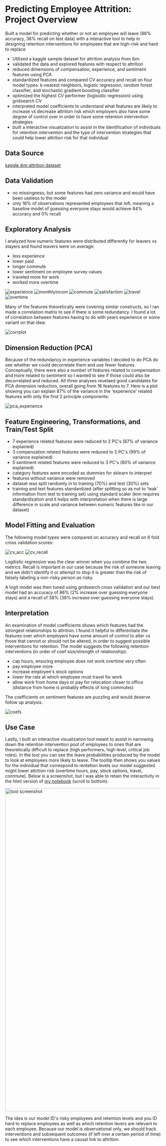 # Predicting Employee Attrition: Project Overview

Built a model for predicting whether or not an employee will leave (86% accuracy, 38% recall on test data) with a interactive tool to help in designing retention interventions for employees that are high-risk and hard to replace
- Utilized a kaggle sample dataset for attrition analysis from ibm
- validated the data and explored features with respect to attrition
- reduced dimensions of compensation, experience, and sentiment features using PCA
- standardized features and compared CV accuracy and recall on four model types: k-nearest neighbors, logistic regression, random forest classifier, and stochastic gradient boosting classifier
- optimized the highest CV performer (logisistic regression) using gridsearch CV
- interpreted model coefficients to understand what features are likely to increase vs decrease attrition risk which employers also have some degree of control over in order to have some retention intervention strategies
- built a interactive visualization to assist in the identification of individuals for retention intervention and the type of intervention strategies that could help lower attrition risk for that individual


## Data Source

[kaggle ibm attrition dataset](https://www.kaggle.com/datasets/yasserh/ibm-attrition-dataset)

## Data Validation

- no missingness, but some features had zero variance and would have been useless to the model
- only 16% of observations represented employees that left, meaning a baseline model of guessing everyone stays would achieve 84% accuracy and 0% recall

## Exploratory Analysis

I analyzed how numeric features were distributed differently for leavers vs stayers and found leavers were on average:
- less experience
- lower paid
- longer commute
- lower sentiment on employee survey values
- traveled more for work
- worked more overtime

![experience](https://github.com/user-attachments/assets/0a724794-0019-4741-9480-c6bd1215fa6f)
![monthlyincom](https://github.com/user-attachments/assets/68d77d95-a119-47eb-ae38-14604ac1e794)
![commute](https://github.com/user-attachments/assets/7ca1732e-9fc1-4a66-a536-85350ab4f19b)
![satisfaction](https://github.com/user-attachments/assets/5d0d8282-9d9b-474c-ba8d-5b9246d48885)
![travel](https://github.com/user-attachments/assets/1c99dc6a-6d6b-44d7-9990-f2c5e388f04b)
![overtime](https://github.com/user-attachments/assets/16f9b863-6927-4ebd-83fe-5f38ad11e020)

Many of the features theoretically were covering similar constructs, so I ran made a correlation matrix to see if there is some redundancy. I found a lot of correlation between features having to do with years experience or some variant on that idea:

![corrplot](https://github.com/user-attachments/assets/5b883db4-12c1-4e77-b957-167f47ecb603)

## Dimension Reduction (PCA)

Because of the redundancy in experience variables I decided to do PCA do see whether we could decorrelate them and use fewer features. Conceptually, there were also a number of features related to compensation and more related to sentiment so I wanted to see if those could also be decorrelated and reduced. All three analyses revelaed good candidates for PCA dimension reduction, overall going from 16 features to 7. Here is a plot showing you can explain 87% of the variance in the 'experience' related features with only the first 2 principle components:

![pca_experience](https://github.com/user-attachments/assets/95b98edc-d142-424f-9a32-64e602b97ee2)

## Feature Engineering, Transformations, and Train/Test Split

- 7 experience related features were reduced to 2 PC's (87% of variance explained)
- 3 compensation related features were reduced to 2 PC's (99% of variance explained)
- 5 sentiment related features were reduced to 3 PC's (80% of variance explained)
- category features were encoded as dummies for sklearn to interpret
- features without variance were removed
- dataset was split randomly in to training (70%) and test (30%) sets
- training and test features standardized (after splitting so as not to 'leak' information from test to training set) using standard scaler (knn requires standardization and it helps with interpretation when there is large difference in scale and variance between numeric features like in our dataset)

## Model Fitting and Evaluation

The following model types were compared on accuracy and recall on 6 fold cross validation scores:

![cv_acc](https://github.com/user-attachments/assets/de175105-6f7d-42d8-8362-5c7272300af6)
![cv_recall](https://github.com/user-attachments/assets/36f4fad8-ccd5-40a4-8685-b0d800b97751)

Logitistic regression was the clear winner when you combine the two metrics. Recall is important in our case because the risk of someone leaving and we didn't identify it or attempt to stop it is greater than the risk of falsely labeling a non-risky person as risky.

A logit model was then tuned using gridsearch cross validation and our best model had an accuracy of 86% (2% increase over guessing everyone stays) and a recall of 38% (38% increase over guessing everyone stays).

## Interpretation

An examination of model coefficients shows which features had the strongest relationships to attrition. I found it helpful to differentiate the features over which employers have some amount of control to alter vs those that cannot or should not be altered, in order to suggest possible interventions for retention. The model suggests the following retention interventions (in order of coef size/strength of relationship):

- cap hours, ensuring employee does not work overtime very often
- pay employee more
- increase employee's stock options
- lower the rate at which employee must travel for work
- allow work from home days or pay for relocation closer to office (distance from home is probably effects of long commutes)

The coefficients on sentiment features are puzzling and would deserve follow up analysis.

![coefs](https://github.com/user-attachments/assets/730444d7-7003-4868-acd0-6339e5e09c12)

## Use Case

Lastly, I built an interactive visualization tool meant to assist in narrowing down the retention intervention pool of employees to ones that are theoretically difficult to replace (high performers, high level, critical job roles). In the tool you can see the leave probabilities produced by the model to look at employees more likely to leave. The tooltip then shows you values for the individual that correspond to rentetion levels our model suggested might lower attrition risk (overtime hours, pay, stock options, travel, commute). Below is a screenshot, but I was able to retain the interactivity in the html version of [my notebook](https://github.com/christianclayton7/ibm-attrition-prediction/tree/main/Attrition%20Prediction.html) (scroll to bottom).

<img width="1044" alt="tool screenshot" src="https://github.com/user-attachments/assets/2ad783ce-566e-4f12-a739-5e814e11111e">

The idea is our model ID's risky employees and retention levels and you ID hard to replace employees as well as which retention levers are relevant to each employee. Because our model is observational only, we should track interventions and subsequent outcomes (if left over a certain period of time) to see which interventions have a causal link to attrition.
